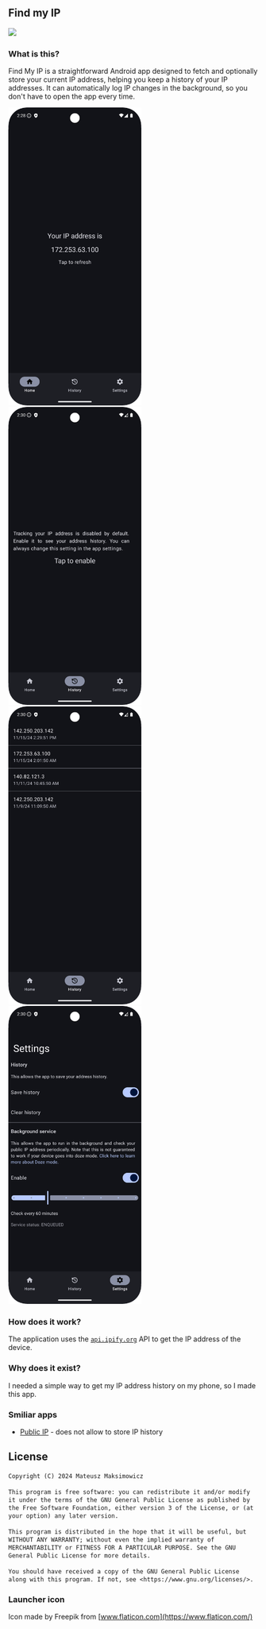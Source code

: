 ## Find my IP

[<img src="https://fdroid.gitlab.io/artwork/badge/get-it-on.png" height="75">](https://f-droid.org/repository/browse/?fdid=com.maksimowiczm.findmyip)

### What is this?

Find My IP is a straightforward Android app designed to fetch and optionally
store your current IP address, helping you keep a history of your IP addresses.
It can automatically log IP changes in the background, so you don't have to open
the app every time.

<img src="./metadata/en-US/images/phoneScreenshots/1.png" height=600/> <img src="./metadata/en-US/images/phoneScreenshots/2.png" height=600/> <img src="./metadata/en-US/images/phoneScreenshots/3.png" height=600/> <img src="./metadata/en-US/images/phoneScreenshots/4.png" height=600/>

### How does it work?

The application uses the [`api.ipify.org`](https://api.ipify.org) API to get the
IP address of the device.

### Why does it exist?

I needed a simple way to get my IP address history on my phone, so I made this
app.

### Smiliar apps

- [Public IP](https://github.com/guildem/publicip-android) - does not allow to
store IP history

## License

```
Copyright (C) 2024 Mateusz Maksimowicz

This program is free software: you can redistribute it and/or modify it under the terms of the GNU General Public License as published by the Free Software Foundation, either version 3 of the License, or (at your option) any later version.

This program is distributed in the hope that it will be useful, but WITHOUT ANY WARRANTY; without even the implied warranty of MERCHANTABILITY or FITNESS FOR A PARTICULAR PURPOSE. See the GNU General Public License for more details.

You should have received a copy of the GNU General Public License along with this program. If not, see <https://www.gnu.org/licenses/>.
```

### Launcher icon

Icon made by Freepik from [www.flaticon.com](https://www.flaticon.com/)

